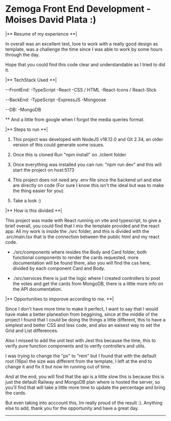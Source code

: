 Zemoga Front End Development - Moises David Plata :)
==================================================

|** Resume of my experience **|

In overall was an excellent test, love to work with a really good design as template,
was a challenge the time since I was able to work by some hours through the day. 

Hope that you could find this code clear and understandable as I tried to did it.


|** TechStack Used **|

--FrontEnd:
 -TypeScript
 -React
 -CSS / HTML
 -React-Icons / React-Slick

--BackEnd:
 -TypeScript
 -ExpressJS
 -Mongoose

--DB:
 -MongoDB

** And a little from google when I forgot the media queries format.

|** Steps to run **|

1. This project was developed with NodeJS v18.12.0 and Git 2.34, an older version of this
   could generate some issues.

2. Once this is cloned Run "npm install" on ./client folder

3. Once everything was installed you can run: "npm run dev" and this will start the project on
   host:5173

4. This project does not need any .env file since the backend url and else are directly on
   code (For sure I know this isn't the ideal but was to make the thing easier for you).

5. Take a look :) 


|** How is this divided **|

This project was made with React running on vite and typescript, to give a brief overall,
you could find that I mix the template provided and the react app. All my work is inside the 
./src folder, and this is divided with the .src/main.tsx that is the connection between the public html and my react code. 

- ./src/components where resides the Body and Card folder, both functional components 
  to render the cards requested, more documentation will be found there, also you will find
  the css here, divided by each component Card and Body.

- ./src/services there is just the logic where I created controllers to post the votes and get
  the cards from MongoDB, there is a little more info on the API documentation.



|** Opportunities to imporove according to me. **|

Since I don't have more time to make it perfect, I want to say that I would have make a better planeation from beggining, since at the middle of the project I found that I could be doing the things a little different, this to have a simplest and better CSS and less code, and also an eaisest way to set the Grid and List differences.

Also I missed to add the unit test with Jest this because the time, this to verify pure function components and to verify controllers and utils.

I was trying to change the "px" to "rem" but I found that with the default root (16px) the size was different from the template, I left at the end to change it and fix it but now Im running out of time.

And at the end, you will find that the api is a little slow this is because this is just the default Railway and MongoDB plan where is hosted the server, so you'll find that will take a little more time to update the percentage and bring the cards.


But even taking into acccount this, Im really proud of the result :). Anything else to add, thank you for the opportunity and have a great day.


-------------------------------------------------------------------------------------------------